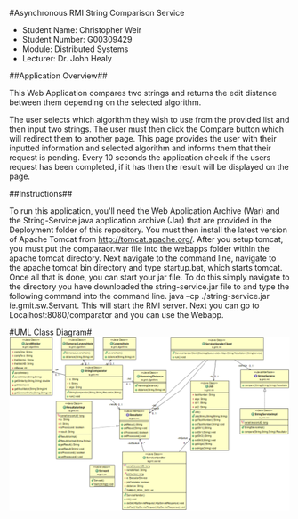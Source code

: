 #Asynchronous RMI String Comparison Service

- Student Name: Christopher Weir
- Student Number: G00309429
- Module: Distributed Systems
- Lecturer: Dr. John Healy

##Application Overview##

This Web Application compares two strings and returns the edit distance between them depending on the selected algorithm.

The user selects which algorithm they wish to use from the provided list and then input two strings. The user must then click the Compare
button which will redirect them to another page. This page provides the user with their inputted information and selected algorithm and
informs them that their request is pending. Every 10 seconds the application check if the users request has been completed, if it has
then the result will be displayed on the page.

##Instructions##

To run this application, you'll need the Web Application Archive (War) and the String-Service java application archive (Jar) that are provided in the Deployment folder of this
repository. You must then install the latest version of Apache Tomcat from http://tomcat.apache.org/. After you setup tomcat, you must put the comparaor.war file into the
webapps folder within the apache tomcat directory. Next navigate to the command line, navigate to the apache tomcat bin directory and type startup.bat, which starts tomcat.
Once all that is done, you can start your jar file. To do this simply navigate to the directory you have downloaded the string-service.jar file to and type the following command 
into the command line. java –cp ./string-service.jar ie.gmit.sw.Servant. This will start the RMI server. Next you can go to Localhost:8080/comparator and you can use the Webapp.

#UML Class Diagram#
![UML Diagram](https://github.com/Chrissweir/Java-RMI-Project/blob/master/UML.png)
